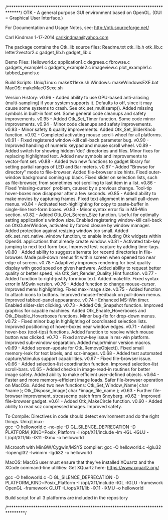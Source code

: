 /******************************************************************************/
OTK - A general purpose GUI environment based on OpenGL.
 (GUI = Graphical User Interface.)

For Documentation and Usage Notes, see:    http://otk.sourceforge.net/

 Carl Kindman 1-17-2014     carlkindman@yahoo.com


The package contains the Otk_lib source files:
  Readme.txt
  otk_lib.h
  otk_lib.c
  letter2vector2.c
  gadget_lib.h
  gadget_lib.c 


Demo Files:
	Helloworld.c
	application1.c
	degrees.c
	fbrowse.c
	gadgets_example1.c
	gadgets_example2.c
	imageview.c
	plot_example1.c
	tabbed_panels.c

Build Scripts:
	Unix/Linux: 	makeX11exe.sh
	Windows:  	makeWindowsEXE.bat
	MacOS:  	makeMacOSexe.sh


Version History:
v0.96 - Added ability to use GPU-based anti-aliasing (multi-sampling) if your
	system supports it.  Defaults to off, since it may cause some systems to crash.
	See otk_set_multisamp().   Added missing symbols in built-in font set.
	Some general code cleanups and safety improvements.
v0.95 - Added Otk_Set_Timer function. Some code minor improvements.
v0.94 - Minor code cleanups and safety improvements. 
v0.93 - Minor safety & quality improvements. Added Otk_Set_SliderKnob function.
v0.92 - Completed activating mouse scroll-wheel for all platforms.
v0.91 - Fixed registered window-kill call-back parameter bug.
v0.90 - Improved handling of numeric keypad and mouse scroll wheel.
v0.89 - Added switch for showing hidden 'dot' directories and files.
        Minor fixes for replacing highlighted text.
        Added new symbols and improvements to vector-font set.
v0.88 - Added two new functions to gadget library for setting
        partial ranges of LED and Bar meters.
v0.87 - Added "Browse for directory" mode to file-browser.
        Added file-browser size hints. Fixed outer-window
        background coming up black.  Fixed slider on selection
        lists, such as file-browser, from sometimes not scrolling
        to last item in a list.
v0.86 - Fixed 'missing-cursor' problem, caused by a previous change.
        Tool-tip hover-boxes now disappear after a few seconds.
v0.85 - Added ability to make movies by capturing frames.
        Fixed text alignment in small pull-down menus.
v0.84 - Activated text-highlighting for copy to paste-buffer in single-line
        text-form boxes.
v0.83 - Minor syntax error fix in MS-Win section.
v0.82 - Added Otk_Get_Screen_Size function. Useful for optimally setting
        application's window size.  Enabled registering window-kill call-back
        on OtkOuterWindow, activated by forced closure by window manager.
        Added protection against resizing window too small.
        Added otk_set_not_native_window function, to enable including Otk
        widgets within OpenGL applications that already create window.
v0.81 - Activated tab-key jumping to next text form-box.
        Improved test-capture by adding time-tags.
v0.80 - Added ability to suggest alternate (or recent) directories in file-browser.
        Made pull-down menus fit within screen when opened too near edge of screen.
v0.78 - Adaptively improves rendering for best quality display with good
        speed on given hardware.  Added ability to request better
        quality or better speed, via Otk_Set_Render_Quality_Hint function.
v0.77 - Added function to right-justify formbox text.
        Added makefile.  Fixed syntax error in MSwin version.
v0.76 - Added function to change mouse-cursor.
        Improved menu highlighting. Fixed max-image size.
v0.75 - Added function to attach icons to buttons.
        Improved mouse-feedback on pull-down menus.
        Improved tabbed-panel appearance.
v0.74 - Enhanced MS-Win timer.  Enabled slider-slot clicking.
v0.73 - Added Otk_Snapshot function.  Improved graphics for capable machines.
        Added Otk_Enable_Hoverboxes and Otk_Disable_Hoverboxes functions.
        Minor bug-fix for drop-down menus.
v0.72 - Fixed minor bug in highlighting of coordinated selection lists.
        Improved positioning of hover-boxes near window edges.
v0.71 - Added hover-box (tool-tips) functions.
        Added function to resolve which mouse button was clicked.
v0.70 - Fixed arrow-key issue in ms-win platform.
        Improved sub-window separation.
        Added major/minor version macros.
v0.69 - Added screen-update for Otk_RemoveObject().
        Fixed small memory-leak for text labels, and scz-images.
v0.68 - Added test automated capture/stimulus support capabilities.
v0.67 - Fixed file-browser issue.
v0.66 - Added selection-list coordination function.
        Improved selection-list scroll-bars.
v0.65 - Added checks in image-read-in routines for better image safety.
        Added ability to make efficient user-defined objects.
v0.64 - Faster and more memory-efficient image loads.
        Safer file-browser operation on MacOSx.
        Added two new functions:
                Otk_Set_Window_Name( char *name );
                Otk_Dispose_Image( char *image_file_name );
v0.63 - Further file-browser improvement, strcasecmp patch from Snoyberg.
v0.62 - Improved file-browser gadget.
v0.61 - Added Otk_MakeCircle function.
v0.60 - Added ability to read scz compressed images. Improved safety.


To Compile:   Directives in code should detect environment and do the right things.
  Unix/Linux:    
       gcc -O helloworld.c -no-pie -D GL_SILENCE_DEPRECATION -D PLATFORM_KIND=Posix_Platform -I /opt/X11/include -lm -lGL -lGLU -L/opt/X11/lib -lX11 -lXmu -o helloworld
  
Microsoft with MinGW/Cygwin/MSYS compiler:
       gcc -O helloworld.c -lglu32 -lopengl32 -lwinmm -lgdi32 -o helloworld

MacOS: MacOS user must ensure that they've installed XQuartz and the XCode command-line utilities:  Get XQuartz here:  https://www.xquartz.org/

gcc -O helloworld.c -D GL_SILENCE_DEPRECATION -D PLATFORM_KIND=Posix_Platform -I /opt/X11/include -lGL -lGLU -framework OpenGL -framework GLUT -L/opt/X11/lib -lX11 -lXMU -o helloworld

Build script for all 3 platforms are included in the repository

/********************************************************************************/
